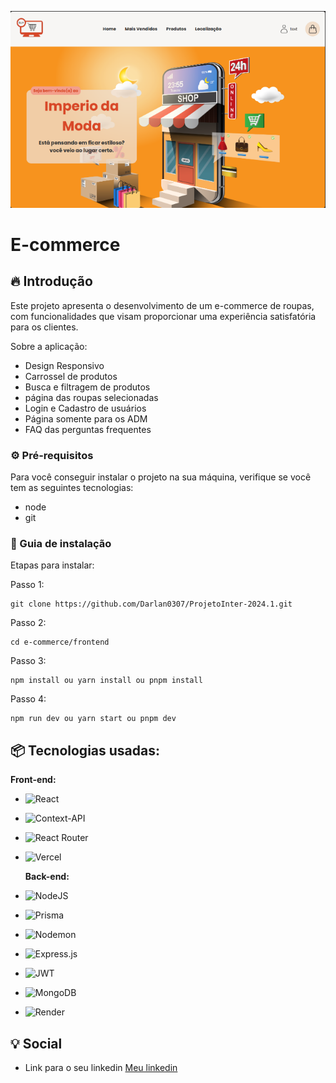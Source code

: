 ![Logo do projeto](./frontend/src/assets/img-project.png)

# E-commerce

## 🔥 Introdução

Este projeto apresenta o desenvolvimento de um e-commerce de roupas, com funcionalidades que visam proporcionar uma experiência satisfatória para os clientes.

Sobre a aplicação:

- Design Responsivo
- Carrossel de produtos
- Busca e filtragem de produtos
- página das roupas selecionadas
- Login e Cadastro de usuários
- Página somente para os ADM
- FAQ das perguntas frequentes

### ⚙️ Pré-requisitos

Para você conseguir instalar o projeto na sua máquina, verifique se você tem as seguintes tecnologias:

- node
- git

### 🔨 Guia de instalação

Etapas para instalar:

Passo 1:

```
git clone https://github.com/Darlan0307/ProjetoInter-2024.1.git
```

Passo 2:

```
cd e-commerce/frontend
```

Passo 3:

```
npm install ou yarn install ou pnpm install
```

Passo 4:

```
npm run dev ou yarn start ou pnpm dev
```

## 📦 Tecnologias usadas:

**Front-end:**

- ![React](https://img.shields.io/badge/react-%2320232a.svg?style=for-the-badge&logo=react&logoColor=%2361DAFB)
- ![Context-API](https://img.shields.io/badge/Context--Api-000000?style=for-the-badge&logo=react)
- ![React Router](https://img.shields.io/badge/React_Router-CA4245?style=for-the-badge&logo=react-router&logoColor=white)
- ![Vercel](https://img.shields.io/badge/vercel-%23000000.svg?style=for-the-badge&logo=vercel&logoColor=white)

  **Back-end:**

- ![NodeJS](https://img.shields.io/badge/node.js-6DA55F?style=for-the-badge&logo=node.js&logoColor=white)
- ![Prisma](https://img.shields.io/badge/Prisma-3982CE?style=for-the-badge&logo=Prisma&logoColor=white)
- ![Nodemon](https://img.shields.io/badge/NODEMON-%23323330.svg?style=for-the-badge&logo=nodemon&logoColor=%BBDEAD)
- ![Express.js](https://img.shields.io/badge/express.js-%23404d59.svg?style=for-the-badge&logo=express&logoColor=%2361DAFB)
- ![JWT](https://img.shields.io/badge/JWT-black?style=for-the-badge&logo=JSON%20web%20tokens)
- ![MongoDB](https://img.shields.io/badge/MongoDB-%234ea94b.svg?style=for-the-badge&logo=mongodb&logoColor=white)
- ![Render](https://img.shields.io/badge/Render-%46E3B7.svg?style=for-the-badge&logo=render&logoColor=white)

## 💡 Social

- Link para o seu linkedin [Meu linkedin](https://www.linkedin.com/in/darlan-martins-8a7956259/)
